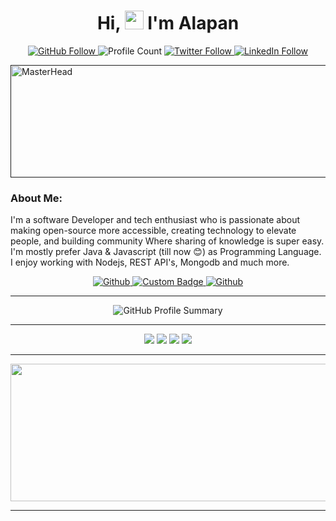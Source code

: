 <h1 align="center"> Hi, <img src="https://media.giphy.com/media/hvRJCLFzcasrR4ia7z/giphy.gif" width="30px"/> I'm Alapan </h1>
<p align="center">
    <a href="https://github.com/Developer-RONNIE">
        <img src="https://img.shields.io/github/followers/Developer-RONNIE?label=Follow&style=social" alt="GitHub Follow">
    </a>
    <img src="https://komarev.com/ghpvc/?username=Developer-RONNIE" alt="Profile Count">
    <a href="https://x.com/ronnie002_">
        <img src="https://img.shields.io/twitter/follow/ronnie002_?style=social" alt="Twitter Follow">
    </a>
    <a href="https://www.linkedin.com/in/alapan-banerjee/">
        <img src="https://img.shields.io/badge/LinkedIn-1.1k-blue?style=social&logo=linkedin" alt="LinkedIn Follow">
    </a>
</p>



<a href="">
    <img src="https://shorturl.at/M3s0Z" alt="MasterHead"  style="width: 1080px; height: 180px;">
</a>



### About Me: 
I'm a software Developer and tech enthusiast who is passionate about making open-source more accessible, creating technology to elevate people, and building community Where sharing of knowledge is super easy. I'm mostly prefer Java & Javascript (till now 😊) as Programming Language. I enjoy working with Nodejs, REST API's, Mongodb and much more.


<p align="center">
    <a href="https://github.com/Developer-RONNIE/List-of-Top-Unicorn-Startups-India"  align="left" alt="Github" title="github">
        <img src="https://img.shields.io/badge//List--of--Top--Unicorn--Startups--India-grey?style=for-the-badge&logo=github&logoColor=white" alt="Github"/>
    </a>
    <a href="https://github.com/Developer-RONNIE/Developer-RONNIE/blob/main/MyTechStack.md">
        <img src="https://img.shields.io/badge/Checkout-My%20tech%20stack-blue" alt="Custom Badge">
    </a>
    <a href="https://github.com/Developer-RONNIE/BeyondFAANGM"  align="left" alt="Github" title="github">
        <img src="https://img.shields.io/badge/400+--product--based--companies-grey?style=for-the-badge&logo=github&logoColor=white" alt="Github"/>
    </a>
    
</p>


--- 


<div align="center">
    <img src="https://github-profile-summary-cards.vercel.app/api/cards/profile-details?username=Developer-RONNIE&theme=github" alt="GitHub Profile Summary">
</div>



---  

<div align="center">
    <img src="https://github-profile-summary-cards.vercel.app/api/cards/repos-per-language?username=Developer-RONNIE&theme=github">
    <img src="https://github-profile-summary-cards.vercel.app/api/cards/most-commit-language?username=Developer-RONNIE&theme=github">
    <img src="https://github-profile-summary-cards.vercel.app/api/cards/stats?username=Developer-RONNIE&theme=github">
    <img src="https://github-profile-summary-cards.vercel.app/api/cards/productive-time?username=Developer-RONNIE&theme=github">
</div>

----


<p align="center">
  <img width="800" height="220" src="https://streak-stats.demolab.com?user=Developer-RONNIE&theme=highcontrast&hide_border=true&border_radius=5&card_width=800?v=1">
</p>


---



















